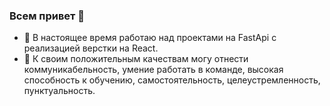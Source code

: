 ### Всем привет 👋

- 🧭 В настоящее время работаю над проектами на FastApi с реализацией верстки на React.
- 💬 К своим положительным качествам могу отнести коммуникабельность, умение работать в команде, высокая способность к обучению, самостоятельность, целеустремленность, пунктуальность.
